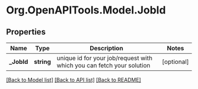 # Org.OpenAPITools.Model.JobId
## Properties

Name | Type | Description | Notes
------------ | ------------- | ------------- | -------------
**_JobId** | **string** | unique id for your job/request with which you can fetch your solution | [optional] 

[[Back to Model list]](../README.md#documentation-for-models) [[Back to API list]](../README.md#documentation-for-api-endpoints) [[Back to README]](../README.md)

